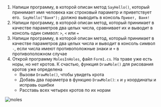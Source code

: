 1. Напиши программу, в которой описан метод `SayHello()`, который принимает имя человека как строковый параметр и приветствует его.
   ​
   `SayHello("Ваня");` должно выводить в консоль `Привет, Ваня!`
2. Напиши программу, в которой описан метод, который принимает в качестве параметров два целых числа, сравнивает их и выводит в консоль один символ: `>`, `<` или `=`
3. Напиши программу, в которой описан метод, который принимает в качестве параметров два целых числа и выводит в консоль символ `-`, если числа имеют противоположные знаки и `+` в противоположном случае
4. Открой программу `MolesInHoles`, файл `Form1.cs`. На траве уже есть норы, но нет кротов. К счастью, функция `DrawMole()` для рисования кротов уже определена
   - Вызови `DrawMole()`, чтобы увидеть крота
   - Добавь два параметра в функцию `DrawMole()`: `х` и `у` координаты и исправь ошибки
   - Расставь всех четырех кротов по их норам

![moles](https://lh6.googleusercontent.com/19LB0JaQHUaRNSkeNar4v8FTZx4RHuWu-bxExbk22_hfZie31WDHJDAre6olECXqyOVadK9Yg5gjLpyJ3DM-ItGwl22hyhY1Qihk3huwAbihRhl-NIHv09FZAY0tqSWrlrRWkCuu6vo)